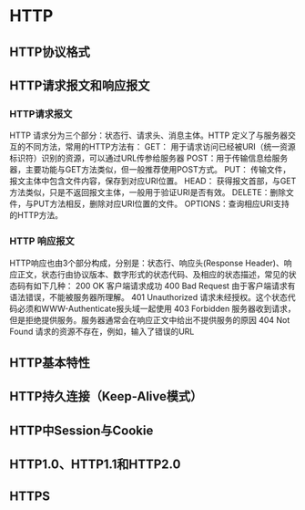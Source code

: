 # HTTP

## HTTP协议格式

## HTTP请求报文和响应报文
### HTTP请求报文
HTTP 请求分为三个部分：状态行、请求头、消息主体。HTTP 定义了与服务器交互的不同方法，常用的HTTP方法有：
GET： 用于请求访问已经被URI（统一资源标识符）识别的资源，可以通过URL传参给服务器
POST：用于传输信息给服务器，主要功能与GET方法类似，但一般推荐使用POST方式。
PUT： 传输文件，报文主体中包含文件内容，保存到对应URI位置。
HEAD： 获得报文首部，与GET方法类似，只是不返回报文主体，一般用于验证URI是否有效。
DELETE：删除文件，与PUT方法相反，删除对应URI位置的文件。
OPTIONS：查询相应URI支持的HTTP方法。
### HTTP 响应报文
HTTP响应也由3个部分构成，分别是：状态行、响应头(Response Header)、响应正文，状态行由协议版本、数字形式的状态代码、及相应的状态描述，常见的状态码有如下几种：
200 OK 客户端请求成功
400 Bad Request 由于客户端请求有语法错误，不能被服务器所理解。
401 Unauthorized 请求未经授权。这个状态代码必须和WWW-Authenticate报头域一起使用
403 Forbidden 服务器收到请求，但是拒绝提供服务。服务器通常会在响应正文中给出不提供服务的原因
404 Not Found 请求的资源不存在，例如，输入了错误的URL

## HTTP基本特性

## HTTP持久连接（Keep-Alive模式）

## HTTP中Session与Cookie

## HTTP1.0、HTTP1.1和HTTP2.0

## HTTPS
